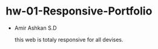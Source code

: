 # hw-01-Responsive-Portfolio

* Amir Ashkan S.D
  

  this web is totaly responsive for all devises.